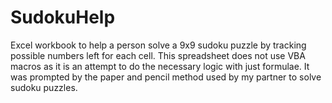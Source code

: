 # SudokuHelp
Excel workbook to help a person solve a 9x9 sudoku puzzle by tracking possible numbers left for each cell.
This spreadsheet does not use VBA macros as it is an attempt to do the necessary logic with just formulae.
It was prompted by the paper and pencil method used by my partner to solve sudoku puzzles.
